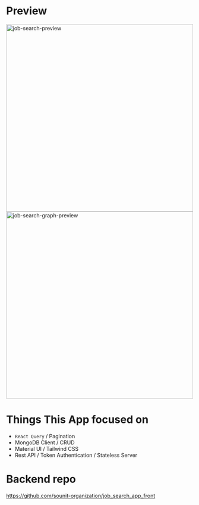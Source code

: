 # Preview

<img width="503" alt="job-search-preview" src="https://user-images.githubusercontent.com/38809138/181070221-756ff6f7-2bec-40ef-ad97-0280878f4930.png">

<img width="503" alt="job-search-graph-preview" src="https://user-images.githubusercontent.com/38809138/181070265-8946baac-357c-48b8-bf96-854d85058aa0.png">

# Things This App focused on

- `React Query` / Pagination
- MongoDB Client / CRUD
- Material UI / Tailwind CSS
- Rest API / Token Authentication / Stateless Server

# Backend repo
https://github.com/sounit-organization/job_search_app_front
